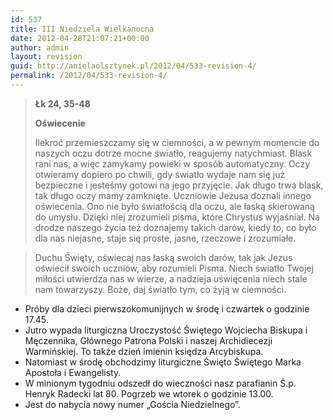 ```yaml
---
id: 537
title: III Niedziela Wielkanocna
date: 2012-04-28T21:07:21+00:00
author: admin
layout: revision
guid: http://anielaolsztynek.pl/2012/04/533-revision-4/
permalink: /2012/04/533-revision-4/
---
```

> **Łk 24, 35-48**
> 
> **Oświecenie**
> 
> Ilekroć przemieszczamy się w ciemności, a w pewnym momencie do naszych oczu dotrze mocne światło, reagujemy natychmiast. Blask rani nas, a więc zamykamy powieki w sposób automatyczny. Oczy otwieramy dopiero po chwili, gdy światło wydaje nam się już bezpieczne i jesteśmy gotowi na jego przyjęcie. Jak długo trwa blask, tak długo oczy mamy zamknięte. Uczniowie Jezusa doznali innego oświecenia. Ono nie było światłością dla oczu, ale łaską skierowaną do umysłu. Dzięki niej zrozumieli pisma, które Chrystus wyjaśniał. Na drodze naszego życia też doznajemy takich darów, kiedy to, co było dla nas niejasne, staje się proste, jasne, rzeczowe i zrozumiałe.

> Duchu Święty, oświecaj nas łaską swoich darów, tak jak Jezus oświecił swoich uczniów, aby rozumieli Pisma. Niech światło Twojej miłości utwierdza nas w wierze, a nadzieja uświęcenia niech stale nam towarzyszy. Boże, daj światło tym, co żyją w ciemności.

  * Próby dla dzieci pierwszokomunijnych w środę i czwartek o godzinie 17.45.
  * Jutro wypada liturgiczna Uroczystość Świętego Wojciecha Biskupa i Męczennika, Głównego Patrona Polski i naszej Archidiecezji Warmińskiej. To także dzień imienin księdza Arcybiskupa.
  * Natomiast w środę obchodzimy liturgiczne Święto Świętego Marka Apostoła i Ewangelisty.
  * W minionym tygodniu odszedł do wieczności nasz parafianin Ś.p. Henryk Radecki lat 80. Pogrzeb we wtorek o godzinie 13.00.
  * Jest do nabycia nowy numer &#8222;Gościa Niedzielnego&#8221;.